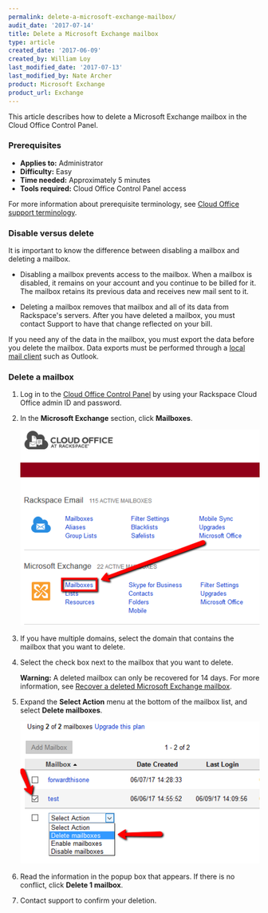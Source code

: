 ```yaml
---
permalink: delete-a-microsoft-exchange-mailbox/
audit_date: '2017-07-14'
title: Delete a Microsoft Exchange mailbox
type: article
created_date: '2017-06-09'
created_by: William Loy
last_modified_date: '2017-07-13'
last_modified_by: Nate Archer
product: Microsoft Exchange
product_url: Exchange
---
```


This article describes how to delete a Microsoft Exchange mailbox in the Cloud Office Control Panel.

### Prerequisites

- **Applies to:** Administrator
- **Difficulty:** Easy
- **Time needed:** Approximately 5 minutes
- **Tools required:**  Cloud Office Control Panel access

For more information about prerequisite terminology, see [Cloud Office support terminology](/how-to/cloud-office-support-terminology).

### Disable versus delete

It is important to know the difference between disabling a mailbox and deleting a mailbox.

- Disabling a mailbox prevents access to the mailbox. When a mailbox is disabled, it remains on your account and you continue to be billed for it. The mailbox retains its previous data and receives new mail sent to it.

- Deleting a mailbox removes that mailbox and all of its data from Rackspace's servers. After you have deleted a mailbox, you must contact Support to have that change reflected on your bill.

If you need any of the data in the mailbox, you must export the data before you delete the mailbox. Data exports must be performed through a [local mail client](/how-to/cloud-office-support-terminology) such as Outlook.

### Delete a mailbox

1. Log in to the [Cloud Office Control Panel](https://cp.rackspace.com/) by using your Rackspace Cloud Office admin ID and password.
2. In the **Microsoft Exchange** section, click **Mailboxes**.

   <img src="delete-hexbox-sc1.png" />

3.	If you have multiple domains, select the domain that contains the mailbox that you want to delete.
4. Select the check box next to the mailbox that you want to delete.

   **Warning:** A deleted mailbox can only be recovered for 14 days. For more information, see [Recover a deleted Microsoft Exchange mailbox](/how-to/recover-a-deleted-microsoft-exchange-mailbox/).

5. Expand the **Select Action** menu at the bottom of the mailbox list, and select **Delete mailboxes**.

   <img src="delete-hexbox-sc2.png" />

6. Read the information in the popup box that appears. If there is no conflict, click **Delete 1 mailbox**.

7. Contact support to confirm your deletion.
